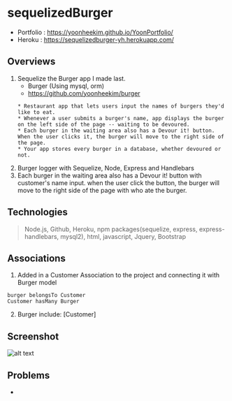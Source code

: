 # sequelizedBurger
* Portfolio : https://yoonheekim.github.io/YoonPortfolio/
* Heroku : https://sequelizedburger-yh.herokuapp.com/

## Overviews
1. Sequelize the Burger app I made last.
    * Burger (Using mysql, orm)
    * https://github.com/yoonheekim/burger
    ```
    * Restaurant app that lets users input the names of burgers they'd like to eat.
    * Whenever a user submits a burger's name, app displays the burger on the left side of the page -- waiting to be devoured.
    * Each burger in the waiting area also has a Devour it! button. When the user clicks it, the burger will move to the right side of the page.
    * Your app stores every burger in a database, whether devoured or not.
    ```
2. Burger logger with Sequelize, Node, Express and Handlebars
3. Each burger in the waiting area also has a Devour it! button with customer's name input. when the user click the button, the burger will move to the right side of the page with who ate the burger.

## Technologies
> Node.js, Github, Heroku, npm packages(sequelize, express, express-handlebars, mysql2), html, javascript, Jquery, Bootstrap

## Associations
1. Added in a Customer Association to the project and connecting it with Burger model
```
burger belongsTo Customer
Customer hasMany Burger
```
2. Burger include: [Customer]

## Screenshot
![alt text]()

## Problems
* 
